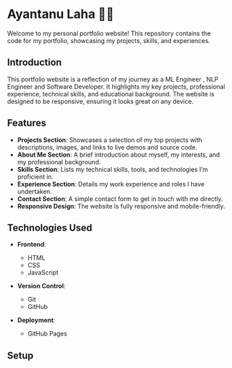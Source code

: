 # Ayantanu Laha 🧑‍💻

Welcome to my personal portfolio website! This repository contains the code for my portfolio, showcasing my projects, skills, and experiences.


## Introduction

This portfolio website is a reflection of my journey as a ML Engineer , NLP Engineer and Software Developer. It highlights my key projects, professional experience, technical skills, and educational background. The website is designed to be responsive, ensuring it looks great on any device.

## Features

- **Projects Section**: Showcases a selection of my top projects with descriptions, images, and links to live demos and source code.
- **About Me Section**: A brief introduction about myself, my interests, and my professional background.
- **Skills Section**: Lists my technical skills, tools, and technologies I’m proficient in.
- **Experience Section**: Details my work experience and roles I have undertaken.
- **Contact Section**: A simple contact form to get in touch with me directly.
- **Responsive Design**: The website is fully responsive and mobile-friendly.

## Technologies Used

- **Frontend**:
  - HTML
  - CSS
  - JavaScript




- **Version Control**:
  - Git
  - GitHub

- **Deployment**:
  - GitHub Pages

## Setup

